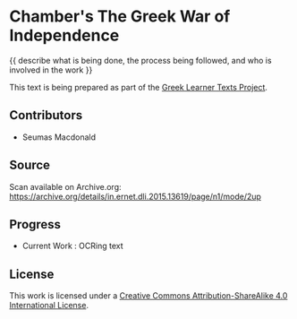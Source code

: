 # Chamber's The Greek War of Independence

{{ describe what is being done, the process being followed, and who is involved in the work }}

This text is being prepared as part of the [Greek Learner Texts Project](https://greek-learner-texts.org/).

## Contributors

* Seumas Macdonald

## Source

Scan available on Archive.org: https://archive.org/details/in.ernet.dli.2015.13619/page/n1/mode/2up

## Progress

* Current Work : OCRing text

## License

This work is licensed under a [Creative Commons Attribution-ShareAlike 4.0 International License](http://creativecommons.org/licenses/by-sa/4.0/).
